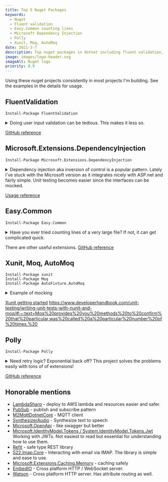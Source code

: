 ```yaml
---
title: Top 5 Nuget Packages 
keywords:
  - Nuget
  - Fluent validation
  - Easy.Common counting lines
  - Microsoft Dependency Injection
  - Polly
  - Xunit, Moq, AutoMoq
date: 2021-3-7
description: Top nuget packages in dotnet including fluent validation, counting lines, dependency injection, retry logic, and testing/mocking libraries.
image: images/logo-header.svg
imageAlt: Nuget logo
priority: 0.9
---
```


Using these nuget projects consistently in most projects I'm building.  See the examples in the details for usage.

## FluentValidation

    Install-Package FluentValidation

<details>
<summary>Doing user input validation can be tedious. This makes it less so.</summary>


```csharp
public class CustomerValidator: AbstractValidator<Customer> {
    public CustomerValidator() {
        RuleFor(x => x.Surname).NotEmpty();
        RuleFor(x => x.Forename).NotEmpty().WithMessage("Please specify a first name");
        RuleFor(x => x.Discount).NotEqual(0).When(x => x.HasDiscount);
        RuleFor(x => x.Address).Length(20, 250);
        RuleFor(x => x.Postcode).Must(BeAValidPostcode).WithMessage("Please specify a valid postcode");
    }

    private bool BeAValidPostcode(string postcode) {
        // custom postcode validating logic goes here
    }
}

// Usage
var customer = new Customer();
var validator = new CustomerValidator();
ValidationResult results = validator.Validate(customer);

bool success = results.IsValid;
IList<ValidationFailure> failures = results.Errors;
```

</details>

[GitHub reference](https://github.com/FluentValidation/FluentValidation)

## Microsoft.Extensions.DependencyInjection

    Install-Package Microsoft.Extensions.DependencyInjection

<details>
<summary>
Dependency injection aka inversion of control is a popular pattern.  Lately I've stuck with the Microsoft version as it integrates nicely with ASP.net and fairly simple. Unit testing becomes easier since the interfaces can be mocked.
</summary>
<br/>

In this example, a service collection is created using interfaces with corresponding  concrete implementation.  Then one service is used within a scope.

```csharp
var services = new ServiceCollection();
services.AddSingleton<IFoo>(new Foo());
services.AddScoped<IBar, Bar>();
var provider = services.BuildServiceProvider();

// usage
using var scope = _provider.CreateScope();
var instance = scope.ServiceProvider.GetService<IBar>();
```
</details>

[Usage reference](https://docs.microsoft.com/en-us/dotnet/core/extensions/dependency-injection-usage)

## Easy.Common

    Install-Package Easy.Common

<details>
<summary>Have you ever tried counting lines of a very large file? If not, it can get complicated quick.</summary>

```csharp
var file = new FileInfo("veryLargerFile.csv");
using var stream = file.OpenRead(); 
var lines = stream.CountLines();
```    

</details>

There are other useful extensions. [GitHub reference](https://github.com/NimaAra/Easy.Common)

## Xunit, Moq, AutoMoq

    Install-Package xunit
    Install-Package Moq 
    Install-Package AutoFixture.AutoMoq


<details>
<summary>Example of mocking </summary>

```csharp
    [Fact]
    public async Task Can_get_message_from_cache() {

        // Arrange
        var expected = _fixture.Create<uint>();
        _mock.Setup(x => x.Get(expected))
            .Returns(_fixture
                .Build<Message>()
                .Do(x => x.Headers.Add("UID", expected.ToString()))
                .Create());

        // Act
        var message = await _provider.GetMessageAsync(expected);

        // Assert
        Assert.Equal(expected, uint.Parse(message.Headers["UID"]));
    }
```
</details>



[Xunit getting started](https://xunit.net/docs/getting-started/netcore/cmdline)
https://www.developerhandbook.com/unit-testing/writing-unit-tests-with-nunit-and-moq/#:~:text=Moq%20provides%20you%20methods%20to%20confirm%20that%20particular,was%20called%20a%20particular%20number%20of%20times.%20


## Polly

    Install-Package Polly

<details>
<summary>Need retry logic?  Exponential back off? This project solves the problems easily with tons of of extensions!</summary>

```csharp
var retryPolicy = Policy.Handle<TransientException>()
.WaitAndRetry(retryCount: 3, sleepDurationProvider: _ => TimeSpan.FromSeconds(1));

var attempt = 0;
retryPolicy.Execute(() =>
{
    Log($"Attempt {++attempt}");
    throw new TransientException();
});
```
</details>

 [GitHub reference](https://github.com/App-vNext/Polly)


## Honorable mentions

- [LambdaSharp](https://lambdasharp.net) - deploy to AWS lambda and resources easier and safer.
- [PubSub](https://github.com/upta/pubsub) - publish and subscribe pattern
- [M2MqttDotnetCore](https://github.com/mohaqeq/paho.mqtt.m2mqtt) - MQTT client
- [SynthesizerAudio](https://www.nuget.org/packages/SynthesizerAudio/) - Synthesize text to speech
- [Microsoft.OpenApi](https://github.com/Microsoft/OpenAPI.NET) - like swagger but better
- [Microsoft.IdentityModel.Tokens / System.IdentityModel.Tokens.Jwt](https://docs.microsoft.com/en-us/dotnet/api/system.identitymodel.tokens.jwt?view=azure-dotnet)  Working with JWTs.  Not easiest to read but essential for understanding how to use them.
- [Refit](https://github.com/reactiveui/refit) - safe type REST library
- [S22.Imap.Core](https://www.nuget.org/packages/S22.Imap.Core/) - Interacting with email via IMAP.  The library is simple and ease to use.
- [Microsoft.Extensions.Caching.Memory](https://docs.microsoft.com/en-us/dotnet/core/extensions/caching) - caching safely
- [EmbedIO](https://github.com/unosquare/embedio) - Cross platform HTTP / WebSocket server.
- [Watson](https://github.com/jchristn/WatsonWebserver) - Cross platform HTTP server.  Has attribute routing as well.
